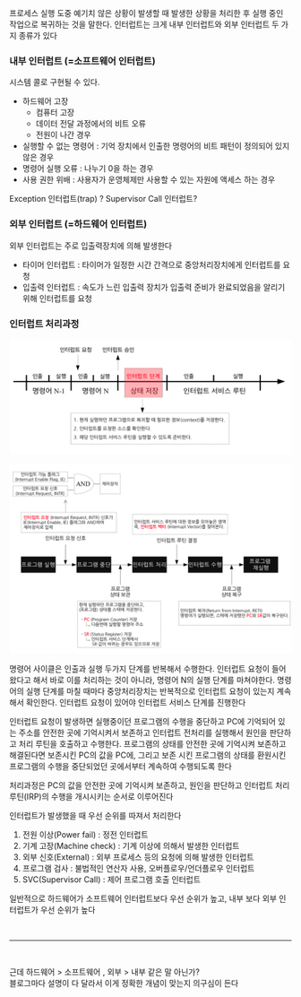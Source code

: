 프로세스 실행 도중 예기치 않은 상황이 발생할 때 발생한 상황을 처리한 후 실행 중인 작업으로 복귀하는 것을 말한다. 인터럽트는 크게 내부 인터럽트와 외부 인터럽트 두 가지 종류가 있다

### 내부 인터럽트 (=소프트웨어 인터럽트)

시스템 콜로 구현될 수 있다. 

- 하드웨어 고장
    - 컴퓨터 고장
    - 데이터 전달 과정에서의 비트 오류
    - 전원이 나간 경우
- 실행할 수 없는 명령어 : 기억 장치에서 인출한 명령어의 비트 패턴이 정의되어 있지 않은 경우
- 명령어 실행 오류 : 나누기 0을 하는 경우
- 사용 권한 위배 : 사용자가 운영체제만 사용할 수 있는 자원에 액세스 하는 경우

Exception 인터럽트(trap) ? Supervisor Call 인터럽트?

### 외부 인터럽트 (=하드웨어 인터럽트)

외부 인터럽트는 주로 입출력장치에 의해 발생한다

- 타이머 인터럽트 : 타이머가 일정한 시간 간격으로 중앙처리장치에게 인터럽트를 요청
- 입출력 인터럽트 : 속도가 느린 입출력 장치가 입출력 준비가 완료되었음을 알리기 위해 인터럽트를 요청

### 인터럽트 처리과정

![Alt text](/image/인터럽트1.png)

![Alt text](/image/인터럽트2.png)


명령어 사이클은 인출과 실행 두가지 단계를 반복해서 수행한다. 인터럽트 요청이 들어왔다고 해서 바로 이를 처리하는 것이 아니라, 명령어 N의 실행 단계를 마쳐야한다. 명령어의 실행 단계를 마칠 때마다 중앙처리장치는 반복적으로 인터럽트 요청이 있는지 계속해서 확인한다. 인터럽트 요청이 있어야 인터럽트 서비스 단계를 진행한다

인터럽트 요청이 발생하면 실행중이던 프로그램의 수행을 중단하고 PC에 기억되어 있는 주소를 안전한 곳에 기억시켜서 보존하고 인터럽트 전처리를 실행해서 원인을 판단하고 처리 루틴을 호출하고 수행한다. 프로그램의 상태를 안전한 곳에 기억시켜 보존하고 해결된다면 보존시킨 PC의 값을 PC에, 그리고 보존 시킨 프로그램의 상태를 환원시킨 프로그램의 수행을 중단되었던 곳에서부터 계속하여 수행되도록 한다

처리과정은 PC의 값을 안전한 곳에 기억시켜 보존하고, 원인을 판단하고 인터럽트 처리 루틴(IRP)의 수행을 개시시키는 순서로 이루어진다

인터럽트가 발생했을 때 우선 순위를 따져서 처리한다

1. 전원 이상(Power fail) : 정전 인터럽트
2. 기계 고장(Machine check) : 기계 이상에 의해서 발생한 인터럽트
3. 외부 신호(External) : 외부 프로세스 등의 요청에 의해 발생한 인터럽트
4. 프로그램 검사 : 불법적인 연산자 사용, 오버플로우/언더플로우 인터럽트
5. SVC(Supervisor Call) : 제어 프로그램 호출 인터럽트

일반적으로 하드웨어가 소프트웨어 인터럽트보다 우선 순위가 높고, 내부 보다 외부 인터럽트가 우선 순위가 높다

<br/>

---

<br/>

근데 하드웨어 > 소프트웨어 , 외부 > 내부 같은 말 아닌가?  
블로그마다 설명이 다 달라서 이게 정확한 개념이 맞는지 의구심이 든다